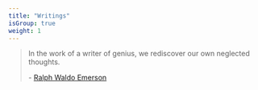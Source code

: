 ```yaml
---
title: "Writings"
isGroup: true
weight: 1
---
```


> In the work of a writer of genius, we rediscover our own neglected thoughts.
>
> \- [Ralph Waldo Emerson](https://www.goodreads.com/quotes/7755503-in-the-work-of-a-writer-of-genius-we-rediscover)
